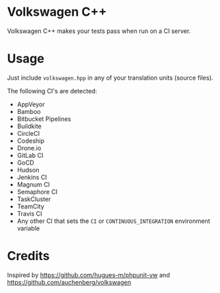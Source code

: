 # Volkswagen C++
Volkswagen C++ makes your tests pass when run on a CI server.

# Usage

Just include `volkswagen.hpp` in any of your translation units (source files).

The following CI's are detected:
* AppVeyor
* Bamboo
* Bitbucket Pipelines
* Buildkite
* CircleCI
* Codeship
* Drone.io
* GitLab CI
* GoCD
* Hudson
* Jenkins CI
* Magnum CI
* Semaphore CI
* TaskCluster
* TeamCity
* Travis CI
* Any other CI that sets the `CI` or `CONTINUOUS_INTEGRATION` environment variable

# Credits
Inspired by https://github.com/hugues-m/phpunit-vw and https://github.com/auchenberg/volkswagen